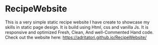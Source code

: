# RecipeWebsite
This is a very simple static recipe website I have create to showcase my skills in static page design. 
It is build using Html, css and vanilla Js. 
It is responsive and optimized
Fresh, Clean, And well-Commented Hand code.
Check out the website here: https://adritatori.github.io/RecipeWebsite/
